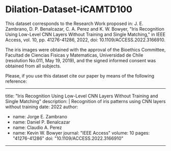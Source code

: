 # Dilation-Dataset-iCAMTD100
This dataset corresponds to the Research Work proposed in: 
J. E. Zambrano, D. P. Benalcazar, C. A. Perez and K. W. Bowyer, "Iris Recognition Using Low-Level CNN Layers Without Training and Single Matching," in IEEE Access, vol. 10, pp. 41276-41286, 2022, doi: 10.1109/ACCESS.2022.3166910.

The iris images were obtained with the approval of the Bioethics Committee, Facultad de Ciencias Fisicas y Matematicas, Universidad de Chile (resolution No.011, May 19, 2019), and the signed informed consent was obtained from all subjects.


Please, if you use this dataset cite our paper by means of the following reference:


---
title: "Iris Recognition Using Low-Level CNN Layers Without Training and Single Matching"
description: |
  Recognition of iris patterns using CNN layers without training
date: 2022
author:
  - name: Jorge E. Zambrano
  - name: Daniel P. Benalcazar
  - name: Claudio A. Perez
  - name: Kevin W. Bowyer
journal: "IEEE Access"
volume: 10
pages: "41276-41286"
doi: "10.1109/ACCESS.2022.3166910"
---

